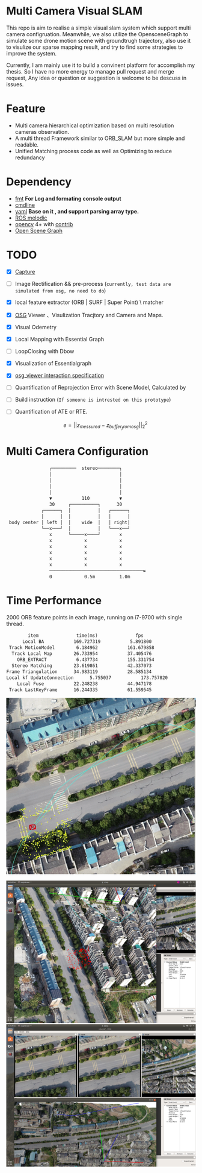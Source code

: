 # Multi Camera Visual SLAM 
This repo is aim to realise a simple visual slam system which support multi camera configruation. Meanwhile, we also utilize the OpensceneGraph to simulate some drone motion scene with groundtrugh trajectory, also use it to visulize our sparse mapping result, and try to find some strategies to improve the system.

Currently, I am mainly use it to build a convinent platform for accomplish my thesis. So I have no more energy to manage pull request and merge request, Any idea or question or suggestion is welcome to be descuss in issues.

# Feature
- Multi camera hierarchical optimization based on multi resolution cameras observation.
- A multi thread Framework similar to ORB_SLAM but more simple and readable.
- Unified Matching process code  as well as  Optimizing  to reduce redundancy


# Dependency 
- [fmt](https://github.com/fmtlib/fmt) **For Log and formating console output**
- [cmdline](https://github.com/tanakh/cmdline)
- [yaml](https://github.com/jimmiebergmann/mini-yaml) **Base on it , and support parsing array type.**
- [ROS melodic](http://wiki.ros.org/melodic/Installation/Ubuntu) 
- [opencv](https://github.com/opencv/opencv) 4+  with  [contrib](https://github.com/opencv/opencv_contrib)
- [Open Scene Graph](https://github.com/openscenegraph/OpenSceneGraph)



# TODO 
- [X] [Capture](./modules/capture/README.md)
- [ ] Image Rectification && pre-process (`currently, test data are simulated from osg, no need to do`)  
- [X] local feature extractor (ORB | SURF | Super Point) \ matcher
- [X] [OSG](https://github.com/openscenegraph/OpenSceneGraph) Viewer 、Visulization Tracjtory and Camera and Maps.
- [X] Visual Odemetry
- [X] Local Mapping with Essential Graph
- [ ] LoopClosing with Dbow 
- [X] Visualization of Essentialgraph
- [X] [osg_viewer interaction specification](modules/osg_viewer/README.md)
- [ ] Quantification of Reprojection Error with Scene Model,  Calculated by 
- [ ] Build instruction (`If someone is intrested on this prototype`)
- [ ] Quantification of ATE or RTE.

    $$ e = ||z_{messured} - z_{buffer_from osg} ||_2^2$$

# Multi Camera Configuration


```
                ┌─────────  stereo────────┐
                │                         │
                │                         │
                │                         │
                │                         │
                ▼           110           ▼
                30     ┌──────────┐      30
             ┌──────┐  │          │   ┌──────┐
             │      │  │          │   │      │
 body center │ left │  │    wide  │   │ right│
             └──x───┘  │          │   └───x──┘
                x      └─────x────┘       x
                x            x            x
                x            x            x
                x            x            x
                x            x            x
                x            x            x
                ───────────────────────────────────►
                0            0.5m         1.0m
```



# Time Performance

2000 ORB feature points in each image, running on i7-9700 with single thread.

```shell
        item              time(ms)              fps         
      Local BA           169.727319           5.891800      
 Track MotionModel        6.184962           161.679858     
  Track Local Map        26.733954           37.405476      
    ORB_EXTRACT           6.437734           155.331754     
  Stereo Matching        23.619861           42.337073      
Frame Triangulation      34.983119           28.585134      
Local kf UpdateConnection      5.755037           173.757820     
    Local Fuse           22.248238           44.947178      
 Track LastKeyFrame      16.244335           61.559545  
```





![](./.readme/demo.gif)

![](./.readme/align_result.png)
![](./.readme/osg_model_visulization.png)


